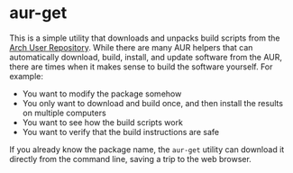 # aur-get

This is a simple utility that downloads and unpacks build scripts from the [Arch User Repository](https://aur.archlinux.org/). While there are many AUR helpers that can automatically download, build, install, and update software from the AUR, there are times when it makes sense to build the software yourself. For example:

* You want to modify the package somehow
* You only want to download and build once, and then install the results on multiple computers
* You want to see how the build scripts work
* You want to verify that the build instructions are safe

If you already know the package name, the `aur-get` utility can download it directly from the command line, saving a trip to the web browser.
